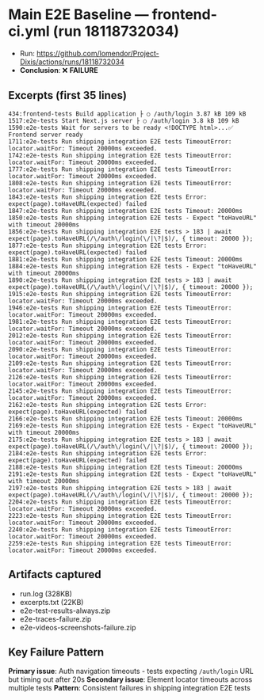 # Main E2E Baseline — frontend-ci.yml (run 18118732034)
- Run: https://github.com/lomendor/Project-Dixis/actions/runs/18118732034
- **Conclusion**: ❌ **FAILURE**

## Excerpts (first 35 lines)
```
434:frontend-tests Build application ├ ○ /auth/login 3.87 kB 109 kB
1517:e2e-tests Start Next.js server ├ ○ /auth/login 3.8 kB 109 kB
1590:e2e-tests Wait for servers to be ready <!DOCTYPE html>...✅ Frontend server ready
1711:e2e-tests Run shipping integration E2E tests TimeoutError: locator.waitFor: Timeout 20000ms exceeded.
1742:e2e-tests Run shipping integration E2E tests TimeoutError: locator.waitFor: Timeout 20000ms exceeded.
1777:e2e-tests Run shipping integration E2E tests TimeoutError: locator.waitFor: Timeout 20000ms exceeded.
1808:e2e-tests Run shipping integration E2E tests TimeoutError: locator.waitFor: Timeout 20000ms exceeded.
1843:e2e-tests Run shipping integration E2E tests Error: expect(page).toHaveURL(expected) failed
1847:e2e-tests Run shipping integration E2E tests Timeout: 20000ms
1850:e2e-tests Run shipping integration E2E tests - Expect "toHaveURL" with timeout 20000ms
1856:e2e-tests Run shipping integration E2E tests > 183 | await expect(page).toHaveURL(/\/auth\/login(\/|\?|$)/, { timeout: 20000 });
1877:e2e-tests Run shipping integration E2E tests Error: expect(page).toHaveURL(expected) failed
1881:e2e-tests Run shipping integration E2E tests Timeout: 20000ms
1884:e2e-tests Run shipping integration E2E tests - Expect "toHaveURL" with timeout 20000ms
1890:e2e-tests Run shipping integration E2E tests > 183 | await expect(page).toHaveURL(/\/auth\/login(\/|\?|$)/, { timeout: 20000 });
1915:e2e-tests Run shipping integration E2E tests TimeoutError: locator.waitFor: Timeout 20000ms exceeded.
1946:e2e-tests Run shipping integration E2E tests TimeoutError: locator.waitFor: Timeout 20000ms exceeded.
1981:e2e-tests Run shipping integration E2E tests TimeoutError: locator.waitFor: Timeout 20000ms exceeded.
2012:e2e-tests Run shipping integration E2E tests TimeoutError: locator.waitFor: Timeout 20000ms exceeded.
2090:e2e-tests Run shipping integration E2E tests TimeoutError: locator.waitFor: Timeout 20000ms exceeded.
2109:e2e-tests Run shipping integration E2E tests TimeoutError: locator.waitFor: Timeout 20000ms exceeded.
2126:e2e-tests Run shipping integration E2E tests TimeoutError: locator.waitFor: Timeout 20000ms exceeded.
2145:e2e-tests Run shipping integration E2E tests TimeoutError: locator.waitFor: Timeout 20000ms exceeded.
2162:e2e-tests Run shipping integration E2E tests Error: expect(page).toHaveURL(expected) failed
2166:e2e-tests Run shipping integration E2E tests Timeout: 20000ms
2169:e2e-tests Run shipping integration E2E tests - Expect "toHaveURL" with timeout 20000ms
2175:e2e-tests Run shipping integration E2E tests > 183 | await expect(page).toHaveURL(/\/auth\/login(\/|\?|$)/, { timeout: 20000 });
2184:e2e-tests Run shipping integration E2E tests Error: expect(page).toHaveURL(expected) failed
2188:e2e-tests Run shipping integration E2E tests Timeout: 20000ms
2191:e2e-tests Run shipping integration E2E tests - Expect "toHaveURL" with timeout 20000ms
2197:e2e-tests Run shipping integration E2E tests > 183 | await expect(page).toHaveURL(/\/auth\/login(\/|\?|$)/, { timeout: 20000 });
2204:e2e-tests Run shipping integration E2E tests TimeoutError: locator.waitFor: Timeout 20000ms exceeded.
2223:e2e-tests Run shipping integration E2E tests TimeoutError: locator.waitFor: Timeout 20000ms exceeded.
2240:e2e-tests Run shipping integration E2E tests TimeoutError: locator.waitFor: Timeout 20000ms exceeded.
2259:e2e-tests Run shipping integration E2E tests TimeoutError: locator.waitFor: Timeout 20000ms exceeded.
```

## Artifacts captured
- run.log (328KB)
- excerpts.txt (22KB)
- e2e-test-results-always.zip
- e2e-traces-failure.zip
- e2e-videos-screenshots-failure.zip

## Key Failure Pattern
**Primary issue**: Auth navigation timeouts - tests expecting `/auth/login` URL but timing out after 20s
**Secondary issue**: Element locator timeouts across multiple tests
**Pattern**: Consistent failures in shipping integration E2E tests